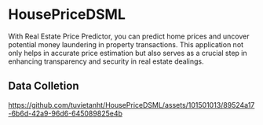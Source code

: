 # HousePriceDSML
With Real Estate Price Predictor, you can predict home prices and uncover potential money laundering in property transactions. This application not only helps in accurate price estimation but also serves as a crucial step in enhancing transparency and security in real estate dealings.

## Data Colletion 

https://github.com/tuvietanht/HousePriceDSML/assets/101501013/89524a17-6b6d-42a9-96d6-645089825e4b
